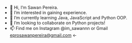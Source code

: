 - 👋 Hi, I’m Sawan Pereira.
- 👀 I’m interested in gaining experience.
- 🌱 I’m currently learning Java, JavaScript and Python OOP.
- 💞️ I’m looking to collaborate on Python projects!
- 📫 Find me on Instagram @im_sawannn or Gmail eprosawanpereira@gmail.com <-

<!---
sawandev/sawandev is a ✨ special ✨ repository because its `README.md` (this file) appears on your GitHub profile.
You can click the Preview link to take a look at your changes.
--->
